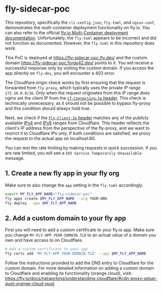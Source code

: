 # fly-sidecar-poc

This repository, specifically the `cli-config.json`, `fly.toml`, and `nginx.conf`, demonstrates the multi-container deployment functionality on fly.io. You can also refer to the official [fly.io Multi-Container deployment documentation](https://fly.io/docs/machines/guides-examples/multi-container-machines/). Unfortunately, the `fly.toml` appears to be incorrect and did not function as documented. However, the `fly.toml` in this repository does work.

This PoC is deployed at <https://fly-sidecar-poc.fly.dev/> and the custom domain <https://fly-sidecar-poc.forge42.dev/> points to it. You will receive a successful response only by visiting the custom domain. If you access the app directly on `fly.dev`, you will encounter a 403 error.

The Cloudflare origin check works by first ensuring that the request is forwarded from `fly-proxy`, which typically uses the private IP range `172.16.0.0/16`. Only when the request originates from this IP range does nginx set the client IP from the [`Cf-Connecting-Ip` header](https://developers.cloudflare.com/fundamentals/reference/http-headers/#cf-connecting-ip). This check is technically unnecessary, as it should not be possible to bypass fly-proxy and this condition should always hold true.

Next, we check if the [`Fly-Client-Ip` header](https://www.fly.io/docs/networking/request-headers/#fly-client-ip) matches any of the publicly available [IPv4](https://www.cloudflare.com/ips-v4) and [IPv6](https://cloudflare.com/ips-v6) ranges from Cloudflare. This header reflects the client's IP address from the perspective of the fly-proxy, and we want to restrict it to Cloudflare IPs only. If both conditions are satisfied, we proxy the request to the actual app on localhost:80.

You can test the rate limiting by making requests in quick succession. If you are rate limited, you will see a `503 Service Temporarily Unavailable` message.

## 1. Create a new fly app in your fly org

Make sure to also change the `app` setting in the `fly.toml` accordingly.

```sh
export MY_FLY_APP_NAME="fly-sidecar-poc"
fly apps create $MY_FLY_APP_NAME --org YOUR-ORG
fly deploy --app $MY_FLY_APP_NAME
```

## 2. Add a custom domain to your fly app

First you will need to add a custom certificate to your fly.io app. Make sure you change `MY-FLY-APP.YOUR-DOMAIN.TLD` to an actual value of a domain you own and have access to on Cloudflare.

```sh
# Add a custom certificate to your app
fly certs add 'MY-FLY-APP.YOUR-DOMAIN.TLD' --app $MY_FLY_APP_NAME
```

Follow the instructions provided to add the DNS entry to Cloudflare for the custom domain. For more detailed information on adding a custom domain to Cloudflare and enabling its functionality (orange cloud), visit: <https://fly.io/docs/networking/understanding-cloudflare/#cdn-proxy-setup-quot-orange-cloud-quot>.
